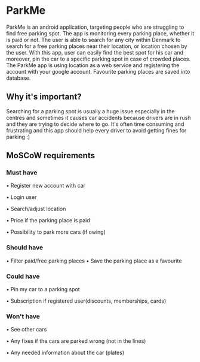 # ParkMe
ParkMe is an android application, targeting people who are struggling to find free parking spot. The app is monitoring every parking place, whether it is paid or not. The user is able to search for any city within Denmark to search for a free parking places near their location, or location chosen by the user. With this app, user can easily find the best spot for his car and moreover, pin the car to a specific parking spot in case of crowded places. The ParkMe app is using location as a web service and registering the account with your google account. Favourite parking places are saved into database. 
## Why it's important?
Searching for a parking spot is usually a huge issue especially in the centres and sometimes it causes car accidents because drivers are in rush and they are trying to decide where to go. It's often time consuming and frustrating and this app should help every driver to avoid getting fines for parking :) 
## MoSCoW requirements
### Must have
•	Register new account with car

•	Login user

•	Search/adjust location 

• Price if the parking place is paid

•	Possibility to park more cars (if owing)
### Should have
•		Filter paid/free parking places
•   Save the parking place as a favourite

### Could have
•	Pin my car to a parking spot

•	Subscription if registered user(discounts, memberships, cards)



### Won't have
•	See other cars

•	Any fixes if the cars are parked wrong (not in the lines)

•	Any needed information about the car (plates)
